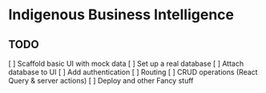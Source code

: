 # Indigenous Business Intelligence

## TODO

[ ] Scaffold basic UI with mock data
[ ] Set up a real database
[ ] Attach database to UI
[ ] Add authentication
[ ] Routing
[ ] CRUD operations (React Query & server actions)
[ ] Deploy and other Fancy stuff
